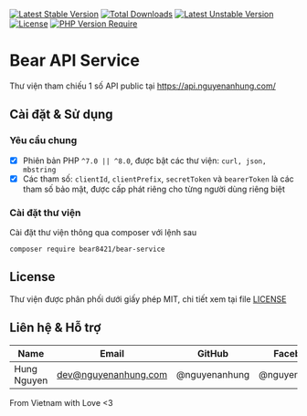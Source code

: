[![Latest Stable Version](http://poser.pugx.org/bear8421/bear-service/v)](https://packagist.org/packages/bear8421/bear-service) [![Total Downloads](http://poser.pugx.org/bear8421/bear-service/downloads)](https://packagist.org/packages/bear8421/bear-service) [![Latest Unstable Version](http://poser.pugx.org/bear8421/bear-service/v/unstable)](https://packagist.org/packages/bear8421/bear-service) [![License](http://poser.pugx.org/bear8421/bear-service/license)](https://packagist.org/packages/bear8421/bear-service) [![PHP Version Require](http://poser.pugx.org/bear8421/bear-service/require/php)](https://packagist.org/packages/bear8421/bear-service)

# Bear API Service

Thư viện tham chiếu 1 số API public tại https://api.nguyenanhung.com/

## Cài đặt & Sử dụng

### Yêu cầu chung

- [x] Phiên bản PHP `^7.0 || ^8.0`, được bật các thư viện: `curl, json, mbstring`
- [x] Các tham số: `clientId`, `clientPrefix`, `secretToken` và `bearerToken` là các tham số bảo mật, được cấp phát
  riêng cho từng người dùng riêng biệt

### Cài đặt thư viện

Cài đặt thư viện thông qua composer với lệnh sau

```shell
composer require bear8421/bear-service
```

## License

Thư viện được phân phối dưới giấy phép MIT, chi tiết xem tại
file [LICENSE](https://github.com/bear8421/bear-service/blob/main/LICENSE)

## Liên hệ & Hỗ trợ

| Name        | Email                | GitHub        | Facebook      |
|-------------|----------------------|---------------|---------------|
| Hung Nguyen | dev@nguyenanhung.com | @nguyenanhung | @nguyenanhung |

From Vietnam with Love <3